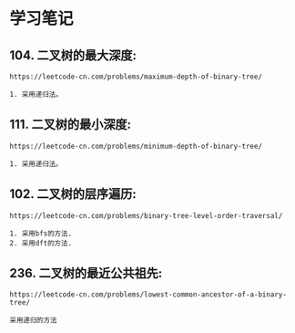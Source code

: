 # 学习笔记


## 104. 二叉树的最大深度:

    https://leetcode-cn.com/problems/maximum-depth-of-binary-tree/
    
    1. 采用递归法。
    
## 111. 二叉树的最小深度:

    https://leetcode-cn.com/problems/minimum-depth-of-binary-tree/
    
    1. 采用递归法。
    
## 102. 二叉树的层序遍历:

    https://leetcode-cn.com/problems/binary-tree-level-order-traversal/
    
    1. 采用bfs的方法.
    2. 采用dft的方法.
    
## 236. 二叉树的最近公共祖先:

    https://leetcode-cn.com/problems/lowest-common-ancestor-of-a-binary-tree/
    
    采用递归的方法

